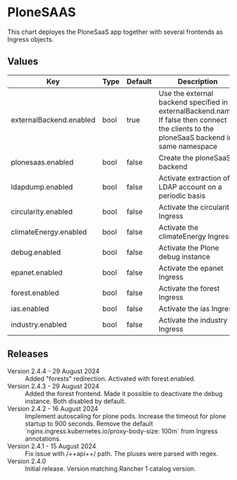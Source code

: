 # PloneSAAS

This chart deployes the PloneSaaS app together with several frontends as Ingress objects.


## Values

| Key | Type | Default | Description |
|-----|------|---------|-------------|
| externalBackend.enabled | bool | true | Use the external backend specified in externalBackend.name. If false then connect the clients to the ploneSaaS backend in same namespace |
| plonesaas.enabled | bool | false | Create the ploneSaaS backend |
| ldapdump.enabled | bool | false | Activate extraction of LDAP account on a periodic basis |
| circularity.enabled | bool | false | Activate the circularity Ingress |
| climateEnergy.enabled | bool | false | Activate the climateEnergy Ingress |
| debug.enabled | bool | false | Activate the Plone debug instance |
| epanet.enabled | bool | false | Activate the epanet Ingress |
| forest.enabled | bool | false | Activate the forest Ingress |
| ias.enabled | bool | false | Activate the ias Ingress |
| industry.enabled | bool | false | Activate the industry Ingress |

## Releases

<dl>
  <dt>Version 2.4.4 - 29 August 2024</dt>
  <dd>Added "forests" redirection. Activated with forest.enabled.</dd>

  <dt>Version 2.4.3 - 29 August 2024</dt>
  <dd>Added the forest frontend. Made it possible to deactivate the debug instance. Both disabled by default.</dd>

  <dt>Version 2.4.2 - 16 August 2024</dt>
  <dd>Implement autoscaling for plone pods.
  Increase the timeout for plone startup to 900 seconds.
  Remove the default `nginx.ingress.kubernetes.io/proxy-body-size: 100m` from Ingress annotations.</dd>

  <dt>Version 2.4.1 - 15 August 2024</dt>
  <dd>Fix issue with /++api++/ path. The pluses were parsed with regex.</dd>

  <dt>Version 2.4.0</dt>
  <dd>Initial release. Version matching Rancher 1 catalog version.</dd>
</dl> 
